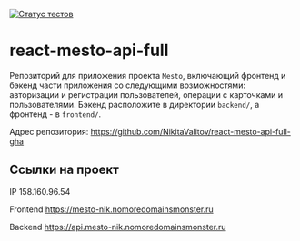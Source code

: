 [![Статус тестов](../../actions/workflows/tests.yml/badge.svg)](../../actions/workflows/tests.yml)

# react-mesto-api-full
Репозиторий для приложения проекта `Mesto`, включающий фронтенд и бэкенд части приложения со следующими возможностями: авторизации и регистрации пользователей, операции с карточками и пользователями. Бэкенд расположите в директории `backend/`, а фронтенд - в `frontend/`. 


Адрес репозитория: https://github.com/NikitaValitov/react-mesto-api-full-gha

## Ссылки на проект

IP 158.160.96.54

Frontend https://mesto-nik.nomoredomainsmonster.ru

Backend https://api.mesto-nik.nomoredomainsmonster.ru
